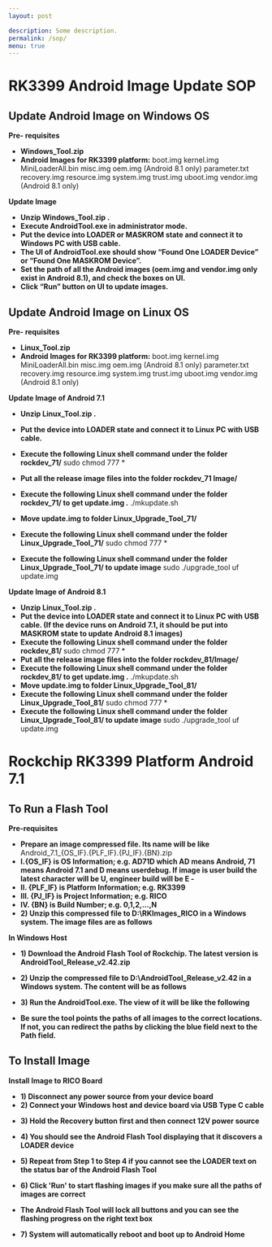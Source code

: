 ```yaml
---
layout: post

description: Some description.
permalink: /sop/
menu: true
---
```


<!-- <img class="img-rounded" src="/assets/img/uploads/profile.png" alt="Thiago Rossener" width="200"> -->


# RK3399 Android Image Update SOP


## Update Android Image on Windows OS


<div class="Alert Alert--nuxt-blue">

<b>Pre- requisites</b>

</div> 

- **Windows_Tool.zip** 
- **Android Images for RK3399 platform:** 
        boot.img
        kernel.img
        MiniLoaderAll.bin
        misc.img
        oem.img (Android 8.1 only)
        parameter.txt
        recovery.img
        resource.img
        system.img
        trust.img
        uboot.img
        vendor.img (Android 8.1 only)


<div class="Alert Alert--nuxt-blue">

<b>Update Image</b>

</div> 

- **Unzip Windows_Tool.zip .** 
- **Execute AndroidTool.exe in administrator mode.** 
- **Put the device into LOADER or MASKROM state and connect it to Windows PC with USB cable.** 
- **The UI of AndroidTool.exe should show “Found One LOADER Device” or “Found One MASKROM Device”.** 
- **Set the path of all the Android images (oem.img and vendor.img only exist in Android 8.1), and check the boxes on UI.** 
- **Click “Run” button on UI to update images.** 

## Update Android Image on Linux OS


<div class="Alert Alert--nuxt-blue">

<b>Pre- requisites</b>

</div> 

- **Linux_Tool.zip**
- **Android Images for RK3399 platform:**
        boot.img
        kernel.img
        MiniLoaderAll.bin
        misc.img
        oem.img (Android 8.1 only)
        parameter.txt
        recovery.img
        resource.img
        system.img
        trust.img
        uboot.img
        vendor.img (Android 8.1 only)


<div class="Alert Alert--nuxt-blue">

<b>Update Image of Android 7.1</b>

</div> 

- **Unzip Linux_Tool.zip .**
- **Put the device into LOADER state and connect it to Linux PC with USB cable.**
- **Execute the following Linux shell command under the folder rockdev_71/**
        sudo chmod 777 *

- **Put all the release image files into the folder rockdev_71 Image/**
- **Execute the following Linux shell command under the folder rockdev_71/ to get update.img .**
        ./mkupdate.sh
- **Move update.img to folder Linux_Upgrade_Tool_71/**
- **Execute the following Linux shell command under the folder Linux_Upgrade_Tool_71/**
        sudo chmod 777 *
- **Execute the following Linux shell command under the folder Linux_Upgrade_Tool_71/ to update image**
        sudo ./upgrade_tool uf update.img


<div class="Alert Alert--nuxt-blue">

<b>Update Image of Android 8.1</b>

</div> 

- **Unzip Linux_Tool.zip .**
- **Put the device into LOADER state and connect it to Linux PC with USB cable. (If the device runs on Android 7.1, it should be put into MASKROM state to update Android 8.1 images)**
- **Execute the following Linux shell command under the folder rockdev_81/**
        sudo chmod 777 *
- **Put all the release image files into the folder rockdev_81/Image/**
- **Execute the following Linux shell command under the folder rockdev_81/ to get update.img .**
        ./mkupdate.sh
- **Move update.img to folder Linux_Upgrade_Tool_81/**
- **Execute the following Linux shell command under the folder Linux_Upgrade_Tool_81/**
        sudo chmod 777 *
- **Execute the following Linux shell command under the folder Linux_Upgrade_Tool_81/ to update image**
        sudo ./upgrade_tool uf update.img


# Rockchip RK3399 Platform Android 7.1

## To Run a Flash Tool

<div class="Alert Alert--nuxt-blue">

<b>Pre-requisites</b>

</div> 

- **Prepare an image compressed file. Its name will be like**
        Android_7.1_{OS_IF}.{PLF_IF}.{PJ_IF}.{BN}.zip
- **I.{OS_IF} is OS Information; e.g. AD71D which AD means Android, 71 means Android 7.1 and D means userdebug. If image is user build the latest character will be U, engineer build will be E -**
- **II. {PLF_IF} is Platform Information; e.g. RK3399**
- **III. {PJ_IF} is Project Information; e.g. RICO**
- **IV. {BN} is Build Number; e.g. 0,1,2,...,N**
- **2) Unzip this compressed file to D:\RKImages_RICO in a Windows system. The image files are as follows**



<div class="Alert Alert--nuxt-blue">

<b>In Windows Host</b>

</div> 

- **1) Download the Android Flash Tool of Rockchip. The latest version is AndroidTool_Release_v2.42.zip**
- **2) Unzip the compressed file to D:\AndroidTool_Release_v2.42 in a Windows system. The content will be as follows**

- **3) Run the AndroidTool.exe. The view of it will be like the following**

- **Be sure the tool points the paths of all images to the correct locations. If not, you can redirect the paths by clicking the blue field next to the Path field.**


## To Install Image

<div class="Alert Alert--nuxt-blue">

<b>Install Image to RICO Board</b>

</div> 


- **1) Disconnect any power source from your device board**
- **2) Connect your Windows host and device board via USB Type C cable**
<!-- USB Type C -->

- **3) Hold the Recovery button first and then connect 12V power source**
<!-- Recovery
12V -->

- **4) You should see the Android Flash Tool displaying that it discovers a LOADER device**

- **5) Repeat from Step 1 to Step 4 if you cannot see the LOADER text on the status bar of the Android Flash Tool**
- **6) Click 'Run' to start flashing images if you make sure all the paths of images are correct**


- **The Android Flash Tool will lock all buttons and you can see the flashing progress on the right text box**
- **7) System will automatically reboot and boot up to Android Home**



<!-- The result from asyncData will be **merged** with data.

```js
export default {
  data () {
    return { project: 'default' }
  },
  asyncData (context) {
    return { project: 'nuxt' }
  }
}
``` -->

<!-- ## RICO 3399


- **Build U-Boot**
            cd u-boot
            make rk3399_defconfig; make ARCHV=aarch64.

- **Build Kernel**
            cd kernel
            make ARCH=arm64 rockchip_defconfig -j8; make ARCH=arm64 rk3399-sapphire-excavator-edp.img -j12

- **Build System**
            source build/envsetup.sh; lunch rk3399_mid-userdebug; make -j16; ./mkimage.sh
 -->


<!-- - **Type:** `Function`


<div class="Alert Alert--nuxt-green">

<b>Info:</b> Please visit the [async data guide](/guide/async-data) as well!

</div>


`asyncData` is called every time before loading the **page** component and is only available for such.
It will be called server-side once (on the first request to the Nuxt app) and client-side when navigating to further routes. 
This method receives the [`context`](/api/context) object as the first argument, you can use it to fetch some data and return the component data.


The result from asyncData will be **merged** with data.

```js
export default {
  data () {
    return { project: 'default' }
  },
  asyncData (context) {
    return { project: 'nuxt' }
  }
}
```

<div class="Alert Alert--orange">

<b>Warning:</b> You **don't** have access to the component instance through `this` inside `asyncData` because it is called **before initiating** the component.

</div> -->